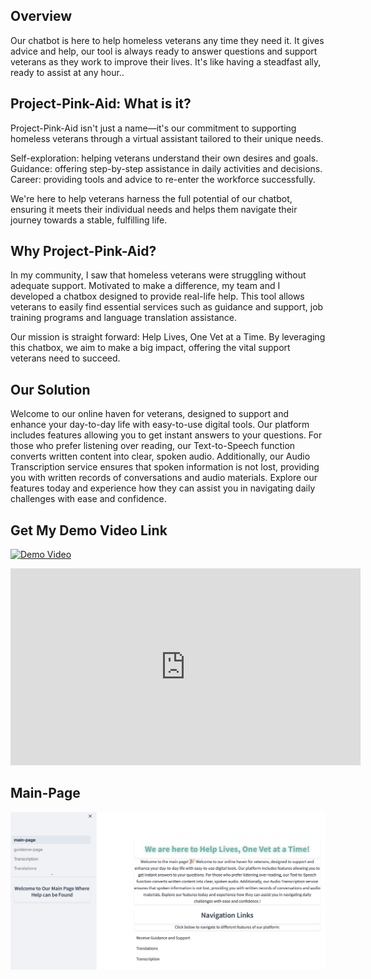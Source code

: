 
## Overview
Our chatbot is here to help homeless veterans any time they need it. It gives advice and help, our tool is always ready to answer questions and support veterans as they work to improve their lives. It's like having a steadfast ally, ready to assist at any hour..

## Project-Pink-Aid: What is it?

Project-Pink-Aid isn't just a name—it's our commitment to supporting homeless veterans through a virtual assistant tailored to their unique needs.

Self-exploration: helping veterans understand their own desires and goals.
Guidance: offering step-by-step assistance in daily activities and decisions.
Career: providing tools and advice to re-enter the workforce successfully.

We're here to help veterans harness the full potential of our chatbot, ensuring it meets their individual needs and helps them navigate their journey towards a stable, fulfilling life.

## Why Project-Pink-Aid? 

In my community, I saw that homeless veterans were struggling without adequate support. Motivated to make a difference, my team and I developed a chatbox designed to provide real-life help. This tool allows veterans to easily find essential services such as guidance and support, job training programs and language translation assistance.

Our mission is straight forward: Help Lives, One Vet at a Time. By leveraging this chatbox, we aim to make a big impact, offering the vital support veterans need to succeed.

## Our Solution

Welcome to our online haven for veterans, designed to support and enhance your day-to-day life with easy-to-use digital tools. Our platform includes features allowing you to get instant answers to your questions. For those who prefer listening over reading, our Text-to-Speech function converts written content into clear, spoken audio. Additionally, our Audio Transcription service ensures that spoken information is not lost, providing you with written records of conversations and audio materials. Explore our features today and experience how they can assist you in navigating daily challenges with ease and confidence.

## Get My Demo Video Link
[![Demo Video](https://example.com/your-image.png)](https://www.youtube.com/watch?v=LI7W1GFMf9M)
<iframe width="560" height="315" src="https://www.youtube.com/embed/LI7W1GFMf9M" frameborder="0" allow="accelerometer; autoplay; clipboard-write; encrypted-media; gyroscope; picture-in-picture" allowfullscreen></iframe>


## Main-Page 
![alt text](image.png)
